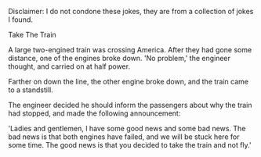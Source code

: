 Disclaimer: I do not condone these jokes, they are from a collection of jokes I found.

Take The Train

A large two-engined train was crossing America. After they had gone some distance, one of the engines broke down. 'No problem,' the engineer thought, and carried on at half power.

Farther on down the line, the other engine broke down, and the train came to a standstill.

The engineer decided he should inform the passengers about why the train had stopped, and made the following announcement:

'Ladies and gentlemen, I have some good news and some bad news. The bad news is that both engines have failed, and we will be stuck here for some time. The good news is that you decided to take the train and not fly.'

